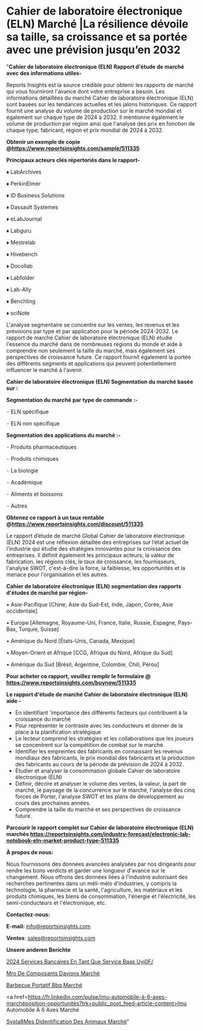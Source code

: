 # Cahier de laboratoire électronique (ELN) Marché |La résilience dévoile sa taille, sa croissance et sa portée avec une prévision jusqu’en 2032

"<strong>Cahier de laboratoire électronique (ELN) Rapport d'étude de marché avec des informations utiles-</strong>

Reports Insights est la source crédible pour obtenir les rapports de marché qui vous fourniront l'avance dont votre entreprise a besoin. Les informations détaillées du marché Cahier de laboratoire électronique (ELN) sont basées sur les tendances actuelles et les jalons historiques. Ce rapport fournit une analyse du volume de production sur le marché mondial et également sur chaque type de 2024 à 2032. Il mentionne également le volume de production par région ainsi que l'analyse des prix en fonction de chaque type, fabricant, région et prix mondial de 2024 à 2032.

<strong><b>Obtenir un exemple de copie @</b></strong><a href=https://www.reportsinsights.com/sample/511335><strong><b>https://www.reportsinsights.com/sample/511335</b></strong></a>

<b>Principaux acteurs clés répertoriés dans le rapport-</b>

<b> </b>♦ LabArchives

♦ PerkinElmer

♦ ID Business Solutions

♦ Dassault Systemes

♦ eLabJournal

♦ Labguru

♦ Mestrelab

♦ Hivebench

♦ Docollab

♦ Labfolder

♦ Lab-Ally

♦ Benchling

♦ sciNote

L'analyse segmentaire se concentre sur les ventes, les revenus et les prévisions par type et par application pour la période 2024-2032. Le rapport de marché Cahier de laboratoire électronique (ELN) étudie l'essence du marché dans de nombreuses régions du monde et aide à comprendre non seulement la taille du marché, mais également ses perspectives de croissance future. Ce rapport fournit également la portée des différents segments et applications qui peuvent potentiellement influencer le marché à l'avenir.

<strong>Cahier de laboratoire électronique (ELN) Segmentation du marché basée sur :</strong>

<strong>Segmentation du marché par type de commande :-</strong>

⁃ ELN spécifique

⁃ ELN non spécifique

<strong>Segmentation des applications du marché :-</strong>

⁃ Produits pharmaceutiques

⁃ Produits chimiques

⁃ La biologie

⁃ Académique

⁃ Aliments et boissons

⁃ Autres

<strong><b>Obtenez ce rapport à un taux rentable @</b></strong><a href=https://www.reportsinsights.com/discount/511335><strong><b>https://www.reportsinsights.com/discount/511335</b></strong></a>

Le rapport d’étude de marché Global Cahier de laboratoire électronique (ELN) 2024 est une réflexion détaillée des entreprises sur l’état actuel de l’industrie qui étudie des stratégies innovantes pour la croissance des entreprises. Il définit également les principaux acteurs, la valeur de fabrication, les régions clés, le taux de croissance, les fournisseurs, l'analyse SWOT, c'est-à-dire la force, la faiblesse, les opportunités et la menace pour l'organisation et les autres.

<strong>Cahier de laboratoire électronique (ELN) segmentation des rapports d'études de marché par région-</strong>

• Asie-Pacifique [Chine, Asie du Sud-Est, Inde, Japon, Corée, Asie occidentale]

• Europe [Allemagne, Royaume-Uni, France, Italie, Russie, Espagne, Pays-Bas, Turquie, Suisse]

• Amérique du Nord [États-Unis, Canada, Mexique]

• Moyen-Orient et Afrique [CCG, Afrique du Nord, Afrique du Sud]

• Amérique du Sud [Brésil, Argentine, Colombie, Chili, Pérou]

<strong>Pour acheter ce rapport, veuillez remplir le formulaire @   <a href=https://www.reportsinsights.com/buynow/511335>https://www.reportsinsights.com/buynow/511335</a></strong>

<strong>Le rapport d'étude de marché Cahier de laboratoire électronique (ELN) aide -</strong>
<ul>
  <li>En identifiant 'importance des différents facteurs qui contribuent à la croissance du marché</li>
  <li>Pour représenter le contraste avec les conducteurs et donner de la place à la planification stratégique</li>
  <li>Le lecteur comprend les stratégies et les collaborations que les joueurs se concentrent sur la compétition de combat sur le marché.</li>
  <li>Identifier les empreintes des fabricants en connaissant les revenus mondiaux des fabricants, le prix mondial des fabricants et la production des fabricants au cours de la période de prévision de 2024 à 2032.</li>
  <li>Étudier et analyser la consommation globale Cahier de laboratoire électronique (ELN)</li>
  <li>Définir, décrire et analyser le volume des ventes, la valeur, la part de marché, le paysage de la concurrence sur le marché, l'analyse des cinq forces de Porter, l'analyse SWOT et les plans de développement au cours des prochaines années.</li>
  <li>Comprendre la taille du marché et ses perspectives de croissance future.</li>
</ul>

<strong>Parcourir le rapport complet sur Cahier de laboratoire électronique (ELN) marchés <a href=https://reportsinsights.com/industry-forecast/electronic-lab-notebook-eln-market-product-type-511335>https://reportsinsights.com/industry-forecast/electronic-lab-notebook-eln-market-product-type-511335</a></strong>

<strong>À propos de nous:</strong>

Nous fournissons des données avancées analysées par nos dirigeants pour rendre les bons verdicts et garder une longueur d'avance sur le changement. Nous offrons des données liées à l'industrie autorisant des recherches pertinentes dans un méli-mélo d'industries, y compris la technologie, la pharmacie et la santé, l'agriculture, les matériaux et les produits chimiques, les biens de consommation, l'énergie et l'électricité, les semi-conducteurs et l'électronique, etc.

<strong>Contactez-nous:</strong>

<strong>E-mail:</strong> <a href=mailto:info@reportsinsights.com>info@reportsinsights.com</a>

<strong>Ventes</strong>: <a href=mailto:sales@reportsinsights.com>sales@reportsinsights.com</a>

<strong>Unsere anderen Berichte</strong>

<a href=https://www.linkedin.com/pulse/2024-services-bancaires-en-tant-que-service-baas-uyi0f/>2024 Services Bancaires En Tant Que Service Baas Uyi0F/</a>

<a href=https://www.linkedin.com/pulse/mro-de-composants-davions-march%C3%A9-2024-taille-zm79c/>Mro De Composants Davions Marché</a>

<a href=https://www.linkedin.com/pulse/barbecue-portatif-bbq-marché-couverture-0npdc/>Barbecue Portatif Bbq Marché</a>

<a href=https://fr.linkedin.com/pulse/imu-automobile-à-6-axes-marchéposition-opportunités?trk=public_post_feed-article-content>Imu Automobile À 6 Axes Marché</a>

<a href=https://www.linkedin.com/pulse/syst%C3%A8mes-didentification-des-animaux-march%C3%A9-analyse-xfwof/>Systa8Mes Didentification Des Animaux Marché</a>"
